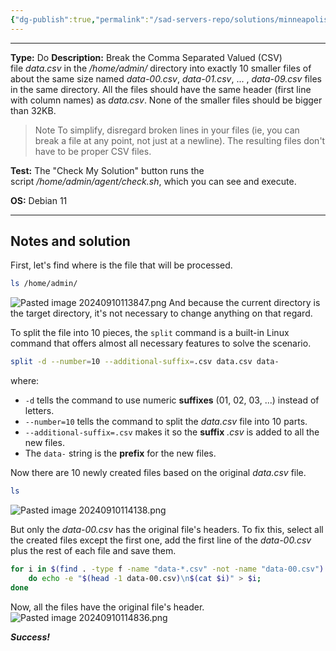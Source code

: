 ```yaml
---
{"dg-publish":true,"permalink":"/sad-servers-repo/solutions/minneapolis-break-a-csv-file/"}
---
```


---
**Type:** Do
**Description:** Break the Comma Separated Valued (CSV) file _data.csv_ in the _/home/admin/_ directory into exactly 10 smaller files of about the same size named _data-00.csv_, _data-01.csv_, ... , _data-09.csv_ files in the same directory. All the files should have the same header (first line with column names) as _data.csv_. None of the smaller files should be bigger than 32KB.  
  
>Note
>To simplify, disregard broken lines in your files (ie, you can break a file at any point, not just at a newline). The resulting files don't have to be proper CSV files.

**Test:** The "Check My Solution" button runs the script _/home/admin/agent/check.sh_, which you can see and execute.

**OS:** Debian 11

---
## Notes and solution
First, let's find where is the file that will be processed.

```bash
ls /home/admin/
```
![Pasted image 20240910113847.png](/img/user/Sad%20Servers%20repo/Solutions/Reference%20images/Pasted%20image%2020240910113847.png)
And because the current directory is the target directory, it's not necessary to change anything on that regard.

To split the file into 10 pieces, the `split` command is a built-in Linux command that offers almost all necessary features to solve the scenario.

```bash
split -d --number=10 --additional-suffix=.csv data.csv data-
```
where:
- `-d` tells the command to use numeric **suffixes** (01, 02, 03, ...) instead of letters.
- `--number=10` tells the command to split the _data.csv_ file into 10 parts.
- `--additional-suffix=.csv` makes it so the **suffix** _.csv_ is added to all the new files.
- The `data-` string is the **prefix** for the new files.

Now there are 10 newly created files based on the original _data.csv_ file.
```bash
ls
```
![Pasted image 20240910114138.png](/img/user/Sad%20Servers%20repo/Solutions/Reference%20images/Pasted%20image%2020240910114138.png)

But only the _data-00.csv_ has the original file's headers. To fix this, select all the created files except the first one, add the first line of the _data-00.csv_ plus the rest of each file and save them.

```bash
for i in $(find . -type f -name "data-*.csv" -not -name "data-00.csv")
	do echo -e "$(head -1 data-00.csv)\n$(cat $i)" > $i;
done
```

Now, all the files have the original file's header.
![Pasted image 20240910114836.png](/img/user/Sad%20Servers%20repo/Solutions/Reference%20images/Pasted%20image%2020240910114836.png)

___Success!___

